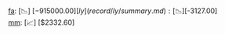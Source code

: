 [fa](record/fa/summary.md): [📉] [$-915000.00]  
[ly](record/ly/summary.md): [📉] [$-3127.00]  
[mm](record/mm/summary.md): [📈] [$2332.60]  
